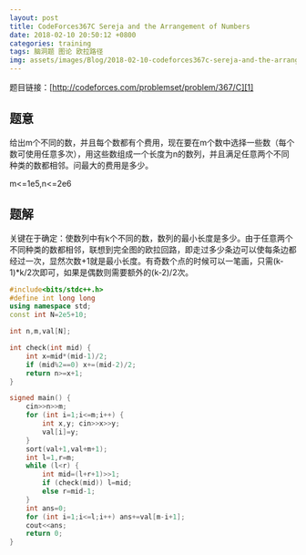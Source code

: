 ```yaml
---
layout: post
title: CodeForces367C Sereja and the Arrangement of Numbers
date: 2018-02-10 20:50:12 +0800
categories: training
tags: 脑洞题 图论 欧拉路径
img: assets/images/Blog/2018-02-10-codeforces367c-sereja-and-the-arrangement-of-numbers.JPG
---
```


题目链接：[http://codeforces.com/problemset/problem/367/C][1]

## **题意**

给出m个不同的数，并且每个数都有个费用，现在要在m个数中选择一些数（每个数可使用任意多次），用这些数组成一个长度为n的数列，并且满足任意两个不同种类的数都相邻。问最大的费用是多少。

m<=1e5,n<=2e6

## **题解**

关键在于确定：使数列中有k个不同的数，数列的最小长度是多少。由于任意两个不同种类的数都相邻，联想到完全图的欧拉回路，即走过多少条边可以使每条边都经过一次，显然次数+1就是最小长度。有奇数个点的时候可以一笔画，只需(k-1)*k/2次即可，如果是偶数则需要额外的(k-2)/2次。

```cpp
#include<bits/stdc++.h>
#define int long long
using namespace std;
const int N=2e5+10;

int n,m,val[N];

int check(int mid) {
	int x=mid*(mid-1)/2;
	if (mid%2==0) x+=(mid-2)/2;
	return n>=x+1;
}

signed main() {
	cin>>n>>m;
	for (int i=1;i<=m;i++) {
		int x,y; cin>>x>>y;
		val[i]=y;
	}
	sort(val+1,val+m+1);
	int l=1,r=m;
	while (l<r) {
		int mid=(l+r+1)>>1;
		if (check(mid)) l=mid;
		else r=mid-1;
	}
	int ans=0;
	for (int i=1;i<=l;i++) ans+=val[m-i+1];
	cout<<ans;
	return 0;
}
```

[1]: http://codeforces.com/problemset/problem/367/C;